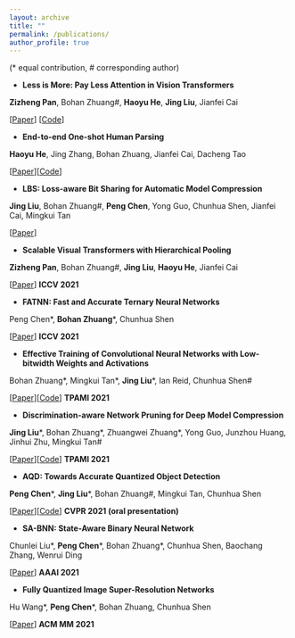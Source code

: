```yaml
---
layout: archive
title: ""
permalink: /publications/
author_profile: true
---
```


(\* equal contribution, \# corresponding author)

- **Less is More: Pay Less Attention in Vision Transformers**

**Zizheng Pan**, Bohan Zhuang\#, **Haoyu He**, **Jing Liu**, Jianfei Cai

[[Paper](http://arxiv.org/abs/2105.14217)] [[Code](https://github.com/MonashAI/LIT)]


- **End-to-end One-shot Human Parsing**

**Haoyu He**, Jing Zhang, Bohan Zhuang, Jianfei Cai, Dacheng Tao

[[Paper](https://arxiv.org/abs/2105.01241)][[Code](https://github.com/Charleshhy/One-shot-Human-Parsing/stargazers)]


- **LBS: Loss-aware Bit Sharing for Automatic Model Compression**

**Jing Liu**, Bohan Zhuang\#, **Peng Chen**, Yong Guo, Chunhua Shen, Jianfei Cai, Mingkui Tan

[[Paper](https://arxiv.org/abs/2101.04935)]


- **Scalable Visual Transformers with Hierarchical Pooling**

**Zizheng Pan**, Bohan Zhuang\#, **Jing Liu**, **Haoyu He**, Jianfei Cai

[[Paper](https://arxiv.org/abs/2103.10619)] **ICCV 2021**


- **FATNN: Fast and Accurate Ternary Neural Networks**

Peng Chen\*,  **Bohan Zhuang**\*, Chunhua Shen

[[Paper](https://arxiv.org/pdf/2008.05101.pdf)]  **ICCV 2021**


- **Effective Training of Convolutional Neural Networks with Low-bitwidth Weights and Activations**

Bohan Zhuang\*, Mingkui Tan\*, **Jing Liu**\*, Ian Reid, Chunhua Shen\#

[[Paper](https://arxiv.org/pdf/1908.04680.pdf)][[Code](https://github.com/bohanzhuang/Towards-Effective-Low-bitwidth-Convolutional-Neural-Networks)] **TPAMI 2021**


- **Discrimination-aware Network Pruning for Deep Model Compression**

**Jing Liu**\*, Bohan Zhuang\*, Zhuangwei Zhuang\*, Yong Guo, Junzhou Huang, Jinhui Zhu, Mingkui Tan\#

[[Paper](https://ieeexplore.ieee.org/document/9384353)][[Code](https://github.com/SCUT-AILab/DCP)] **TPAMI 2021**


- **AQD: Towards Accurate Quantized Object Detection**

**Peng Chen**\*, **Jing Liu**\*, Bohan Zhuang\#, Mingkui Tan, Chunhua Shen

[[Paper](https://arxiv.org/abs/2007.06919)][[Code](https://github.com/bohanzhuang/model-quantization)]  **CVPR 2021 (oral presentation)**


- **SA-BNN: State-Aware Binary Neural Network**

Chunlei Liu\*, **Peng Chen**\*, Bohan Zhuang\*, Chunhua Shen, Baochang Zhang, Wenrui Ding

[[Paper](https://ojs.aaai.org/index.php/AAAI/article/view/16306)] **AAAI 2021**


- **Fully Quantized Image Super-Resolution Networks**

Hu Wang\*, **Peng Chen**\*, Bohan Zhuang, Chunhua Shen

[[Paper](https://arxiv.org/pdf/2011.14265.pdf)]  **ACM MM 2021**







